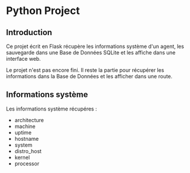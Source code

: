 # Python Project

## Introduction
Ce projet écrit en Flask récupère les informations système d'un agent, les sauvegarde dans une Base de Données SQLite et les affiche dans une interface web.

Le projet n'est pas encore fini. Il reste la partie pour récupérer les informations dans la Base de Données et les afficher dans une route.

## Informations système
Les informations système récupéres : 
- architecture 
- machine
- uptime
- hostname 
- system
- distro_host
- kernel
- processor
